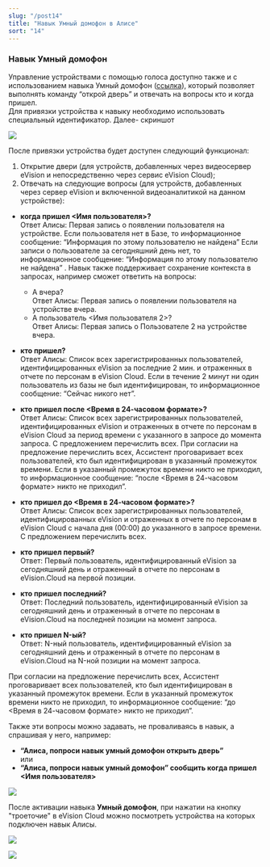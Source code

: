```yaml
---
slug: "/post14"
title: "Навык Умный домофон в Алисе"
sort: "14"
---
```


### Навык Умный домофон 

Управление устройствами с помощью голоса доступно также и с использованием навыка Умный домофон ([ссылка](https://dialogs.yandex.ru/store/skills/95f2acff-umnyj-domofon)), который позволяет выполнять команду “открой дверь” и отвечать на вопросы кто и когда пришел.  
Для привязки устройства к навыку необходимо использовать специальный идентификатор. Далее- скриншот

![](images/Alica(2).png)

После привязки устройства будет доступен следующий функционал:  
1. Открытие двери (для устройств, добавленных через видеосервер eVision и непосредственно через сервис eVision Cloud);  
2. Отвечать на следующие вопросы (для устройств, добавленных через сервер eVision и включенной видеоаналитикой на данном устройстве):  

- **когда пришел <Имя пользователя>?**  
Ответ Алисы: Первая запись о появлении пользователя на устройстве. 
Если пользователя нет в Базе, то информационное сообщение: “Информация по этому пользователю не найдена” 
Если записи о пользователе за сегодняшний день нет, то информационное сообщение:  “Информация по этому пользователю не найдена” .
Навык также поддерживает сохранение контекста в запросах, например сможет ответить на вопросы:  
  - А вчера?  
   Ответ Алисы: Первая запись о появлении пользователя на устройстве вчера.  
  - А пользователь <Имя пользователя 2>?  
   Ответ Алисы: Первая запись о Пользователе 2 на устройстве вчера.  

- **кто пришел?**  
Ответ Алисы: Список всех зарегистрированных пользователей, идентифицированных eVision за последние 2 мин. и отраженных в отчете по персонам в eVision Cloud.
Если в течение 2 минут ни один пользователь из базы не был идентифицирован, то информационное сообщение: “Сейчас никого нет”.  

- **кто пришел после <Время в 24-часовом формате>?**  
Ответ Алисы:  Список всех зарегистрированных пользователей, идентифицированных eVision и отраженных в отчете по персонам в eVision Cloud за период времени с указанного в запросе до момента запроса.
С предложением перечислить всех.
При согласии на предложение перечислить всех, Ассистент проговаривает всех пользователей, кто был идентифицирован в указанный промежуток времени.
Если в указанный промежуток времени никто не приходил, то информационное сообщение: “после <Время в 24-часовом формате> никто не приходил”.  

- **кто пришел до <Время в 24-часовом формате>?**  
Ответ Алисы:  Список всех зарегистрированных пользователей, идентифицированных eVision и отраженных в отчете по персонам в eVision Cloud с начала дня (00:00) до указанного в запросе времени.
С предложением перечислить всех.

- **кто пришел первый?**  
Ответ: Первый пользователь, идентифицированный eVision за сегодняшний день и отраженный в отчете по персонам в eVision.Cloud на первой позиции.
  
- **кто пришел последний?**  
Ответ: Последний  пользователь, идентифицированный eVision за сегодняшний день и отраженный в отчете по персонам в eVision.Cloud на последней  позиции на момент запроса. 
   
- **кто пришел N-ый?**  
Ответ: N-ный пользователь, идентифицированный eVision за сегодняшний день и отраженный в отчете по персонам в eVision.Cloud на N-ной  позиции на момент запроса.    

При согласии на предложение перечислить всех, Ассистент проговаривает всех пользователей, кто был идентифицирован в указанный промежуток времени.
Если в указанный промежуток времени никто не приходил, то информационное сообщение: “до <Время в 24-часовом формате> никто не приходил”.

Также эти вопросы можно задавать, не проваливаясь в навык, а спрашивая у него, например:  
- **“Алиса, попроси навык умный домофон открыть дверь”**  
или  
- **“Алиса, попроси навык умный домофон” сообщить когда пришел <Имя пользователя>**  

![](images/Alica(3).png)

После активации навыка **Умный домофон**, при нажатии на кнопку "троеточие" в eVision Cloud можно посмотреть устройства на которых подключен навык Алисы.

![](images/device_list.png)

![](images/device_list(1).png)